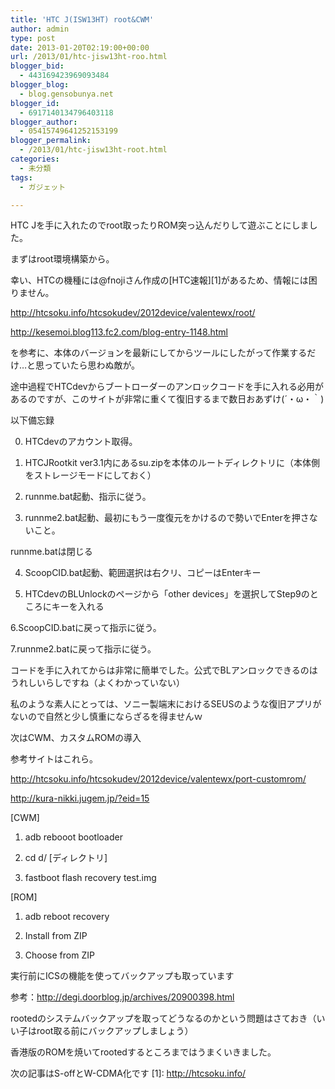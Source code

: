 ```yaml
---
title: 'HTC J(ISW13HT) root&CWM'
author: admin
type: post
date: 2013-01-20T02:19:00+00:00
url: /2013/01/htc-jisw13ht-roo.html
blogger_bid:
  - 443169423969093484
blogger_blog:
  - blog.gensobunya.net
blogger_id:
  - 6917140134796403118
blogger_author:
  - 05415749641252153199
blogger_permalink:
  - /2013/01/htc-jisw13ht-root.html
categories:
  - 未分類
tags:
  - ガジェット

---
```

HTC Jを手に入れたのでroot取ったりROM突っ込んだりして遊ぶことにしました。

まずはroot環境構築から。

幸い、HTCの機種には@fnojiさん作成の[HTC速報][1]があるため、情報には困りません。

http://htcsoku.info/htcsokudev/2012device/valentewx/root/

http://kesemoi.blog113.fc2.com/blog-entry-1148.html

を参考に、本体のバージョンを最新にしてからツールにしたがって作業するだけ…と思っていたら思わぬ敵が。

途中過程でHTCdevからブートローダーのアンロックコードを手に入れる必用があるのですが、このサイトが非常に重くて復旧するまで数日おあずけ(´・ω・｀)

以下備忘録

0. HTCdevのアカウント取得。

1. HTCJRootkit ver3.1内にあるsu.zipを本体のルートディレクトリに（本体側をストレージモードにしておく）

2. runnme.bat起動、指示に従う。

3. runnme2.bat起動、最初にもう一度復元をかけるので勢いでEnterを押さないこと。

runnme.batは閉じる

4. ScoopCID.bat起動、範囲選択は右クリ、コピーはEnterキー

5. HTCdevのBLUnlockのページから「other devices」を選択してStep9のところにキーを入れる

6.ScoopCID.batに戻って指示に従う。

7.runnme2.batに戻って指示に従う。

コードを手に入れてからは非常に簡単でした。公式でBLアンロックできるのはうれしいらしですね（よくわかっていない）

私のような素人にとっては、ソニー製端末におけるSEUSのような復旧アプリがないので自然と少し慎重にならざるを得ませんｗ

次はCWM、カスタムROMの導入

参考サイトはこれら。

http://htcsoku.info/htcsokudev/2012device/valentewx/port-customrom/

http://kura-nikki.jugem.jp/?eid=15

[CWM]

1. adb rebooot bootloader

2. cd d/ [ディレクトリ]

3. fastboot flash recovery test.img

[ROM]

1. adb reboot recovery

2. Install from ZIP

3. Choose from ZIP

実行前にICSの機能を使ってバックアップも取っています

参考：http://degi.doorblog.jp/archives/20900398.html

rootedのシステムバックアップを取ってどうなるのかという問題はさておき（いい子はroot取る前にバックアップしましょう）

香港版のROMを焼いてrootedするところまではうまくいきました。

次の記事はS-offとW-CDMA化です
 [1]: http://htcsoku.info/